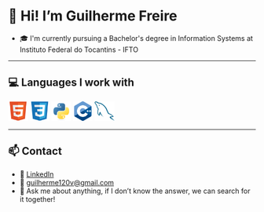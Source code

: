 # 👋 Hi! I’m Guilherme Freire

- 🎓 I'm currently pursuing a Bachelor's degree in Information Systems at Instituto Federal do Tocantins - IFTO

---

## 💻 Languages I work with

<p align="left">
  <img src="https://raw.githubusercontent.com/devicons/devicon/master/icons/html5/html5-original.svg" alt="HTML5" width="40" height="40"/>
  <img src="https://raw.githubusercontent.com/devicons/devicon/master/icons/css3/css3-original.svg" alt="CSS3" width="40" height="40"/>
  <img src="https://raw.githubusercontent.com/devicons/devicon/master/icons/python/python-original.svg" alt="Python" width="40" height="40"/>
  <img src="https://raw.githubusercontent.com/devicons/devicon/master/icons/cplusplus/cplusplus-original.svg" alt="C++" width="40" height="40"/>
  <img src="https://raw.githubusercontent.com/devicons/devicon/master/icons/mysql/mysql-original.svg" alt="SQL" width="40" height="40"/>
</p>

---



## 📫 Contact

- 💼 [LinkedIn](https://www.linkedin.com/in/guilherme-barbosa-freire-silva-337802221/)
- 📧 guilherme120v@gmail.com  
- 💬 Ask me about anything, if I don’t know the answer, we can search for it together!

 

  
